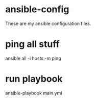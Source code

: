# ansible-config

These are my ansible configuration files.
# ping all stuff
ansible all -i hosts -m ping

# run playbook
ansible-playbook main.yml
